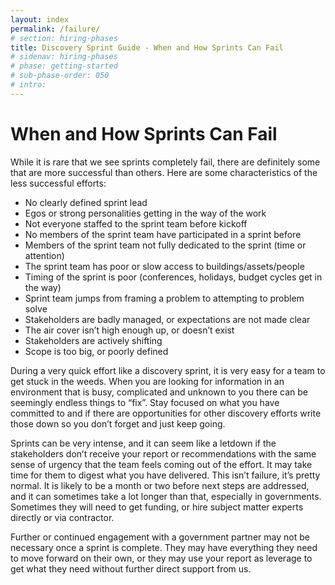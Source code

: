 ```yaml
---
layout: index
permalink: /failure/
# section: hiring-phases
title: Discovery Sprint Guide - When and How Sprints Can Fail
# sidenav: hiring-phases
# phase: getting-started
# sub-phase-order: 050
# intro: 
---
```


# When and How Sprints Can Fail

While it is rare that we see sprints completely fail, there are definitely some that are more successful than others. Here are some characteristics of the less successful efforts:

- No clearly defined sprint lead
- Egos or strong personalities getting in the way of the work 
- Not everyone staffed to the sprint team before kickoff
- No members of the sprint team have participated in a sprint before 
- Members of the sprint team not fully dedicated to the sprint (time or attention)
- The sprint team has poor or slow access to buildings/assets/people
- Timing of the sprint is poor (conferences, holidays, budget cycles get in the way)
- Sprint team jumps from framing a problem to attempting to problem solve
- Stakeholders are badly managed, or expectations are not made clear
- The air cover isn’t high enough up, or doesn’t exist
- Stakeholders are actively shifting
- Scope is too big, or poorly defined

During a very quick effort like a discovery sprint, it is very easy for a team to get stuck in the weeds. When you are looking for information in an environment that is busy, complicated and unknown to you there can be seemingly endless things to “fix”. Stay focused on what you have committed to and if there are opportunities for other discovery efforts write those down so you don’t forget and just keep going.

Sprints can be very intense, and it can seem like a letdown if the stakeholders don’t receive your report or recommendations with the same sense of urgency that the team feels coming out of the effort. It may take time for them to digest what you have delivered. This isn’t failure, it’s pretty normal. It is likely to be a month or two before next steps are addressed, and it can sometimes take a lot longer than that, especially in governments. Sometimes they will need to get funding, or hire subject matter experts directly or via contractor.

Further or continued engagement with a government partner may not be necessary once a sprint is complete. They may have everything they need to move forward on their own, or they may use your report as leverage to get what they need without further direct support from us.
